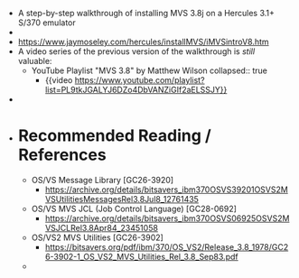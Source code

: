 - A step-by-step walkthrough of installing MVS 3.8j on a Hercules 3.1+ S/370 emulator
-
- https://www.jaymoseley.com/hercules/installMVS/iMVSintroV8.htm
- A video series of the previous version of the walkthrough is _still_ valuable:
	- YouTube Playlist "MVS 3.8" by Matthew Wilson
	  collapsed:: true
		- {{video https://www.youtube.com/playlist?list=PL9tkJGALYJ6DZo4DbVANZiGIf2aELSSJY}}
-
- # Recommended Reading / References
	- OS/VS Message Library [GC26-3920]
		- https://archive.org/details/bitsavers_ibm370OSVS39201OSVS2MVSUtilitiesMessagesRel3.8Jul8_12761435
	- OS/VS MVS JCL (Job Control Language) [GC28-0692]
		- https://archive.org/details/bitsavers_ibm370OSVS06925OSVS2MVSJCLRel3.8Apr84_23451058
	- OS/VS2 MVS Utilities [GC26-3902]
		- https://bitsavers.org/pdf/ibm/370/OS_VS2/Release_3.8_1978/GC26-3902-1_OS_VS2_MVS_Utilities_Rel_3.8_Sep83.pdf
	-